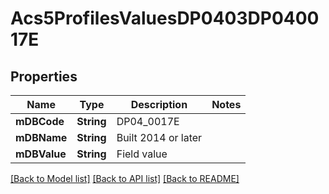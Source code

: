 # Acs5ProfilesValuesDP0403DP040017E

## Properties
Name | Type | Description | Notes
------------ | ------------- | ------------- | -------------
**mDBCode** | **String** | DP04_0017E | 
**mDBName** | **String** | Built 2014 or later | 
**mDBValue** | **String** | Field value | 

[[Back to Model list]](../README.md#documentation-for-models) [[Back to API list]](../README.md#documentation-for-api-endpoints) [[Back to README]](../README.md)


